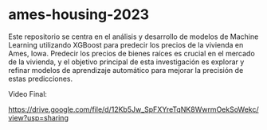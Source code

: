 # ames-housing-2023
Este repositorio se centra en el análisis y desarrollo de modelos de Machine Learning utilizando XGBoost para predecir los precios de la vivienda en Ames, Iowa. Predecir los precios de bienes raíces es crucial en el mercado de la vivienda, y el objetivo principal de esta investigación es explorar y refinar modelos de aprendizaje automático para mejorar la precisión de estas predicciones.

Video Final:

https://drive.google.com/file/d/12Kb5Jw_SpFXYreTqNK8WwrmOekSoWekc/view?usp=sharing
